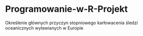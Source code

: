 # Programowanie-w-R-Projekt
Określenie głównych przyczyn stopniowego karłowacenia śledzi oceanicznych wyławianych w Europie
